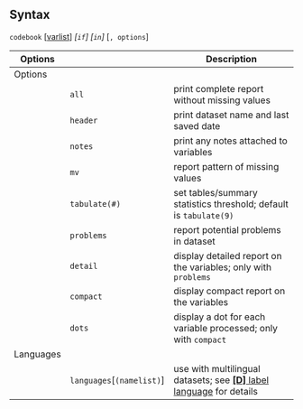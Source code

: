 ## Syntax

`codebook`
\[[varlist](http://www.stata.com/help.cgi?varlist)\]
_\[`if`\] \[`in`\]_ \[`, options`\]

| Options   |                                 | Description                                                                                                                                                    |
|-----------|---------------------------------|----------------------------------------------------------------------------------------------------------------------------------------------------------------|
| Options   |                                 |                                                                                                                                                                |
|           | `all`                           | print complete report without missing values                                                                                                                   |
|           | `header`                        | print dataset name and last saved date                                                                                                                         |
|           | `notes`                         | print any notes attached to variables                                                                                                                          |
|           | `mv`                            | report pattern of missing values                                                                                                                               |
|           | `tabulate(#)`                   | set tables/summary statistics threshold; default is `tabulate(9)`                                                                                              |
|           | `problems`                      | report potential problems in dataset                                                                                                                           |
|           | `detail`                        | display detailed report on the variables; only with `problems`                                                                                                 |
|           | `compact`                       | display compact report on the variables                                                                                                                        |
|           | `dots`                          | display a dot for each variable processed; only with `compact`                                                                                                 |
| Languages |                                 |                                                                                                                                                                |
|           | `languages`\[`(namelist)`\] | use with multilingual datasets; see [<strong>[D]</strong> label language](http://www.stata.com/help.cgi?label_language) for details |

